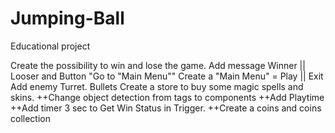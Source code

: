 # Jumping-Ball
Educational project

Create the possibility to win and lose the game. Add message Winner || Looser and Button "Go to "Main Menu""
Create a "Main Menu" = Play || Exit 
Add enemy Turret. Bullets
Create a store to buy some magic spells and skins.
++Change object detection from tags to components
++Add Playtime
++Add timer 3 sec to Get Win Status in Trigger.
++Create a coins and coins collection